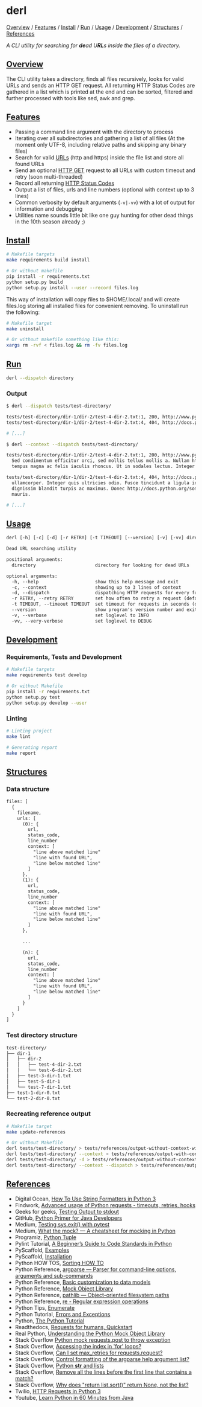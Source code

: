 # derl

[Overview](#overview) / [Features](#features) / [Install](#install) / [Run](#run) / [Usage](#usage) /
[Development](#development) / [Structures](#structures) / [References](#references)

*A CLI utility for searching for **de**ad U**RL**s inside the files of a directory.*

## [Overview](#overview)

The CLI utility takes a directory, finds all files recursively, looks for valid URLs and sends
an HTTP GET request. All returning HTTP Status Codes are gathered in a list which is printed at
the end and can be sorted, filtered and further processed with tools like sed, awk and grep.

## [Features](#features)

- Passing a command line argument with the directory to process
- Iterating over all subdirectories and gathering a list of all files
  (At the moment only UTF-8, including relative paths and skipping any binary files)
- Search for valid [URLs](https://developer.mozilla.org/en-US/docs/Glossary/URL) (http and https)
  inside the file list and store all found URLs
- Send an optional [HTTP GET](https://developer.mozilla.org/en-US/docs/Web/HTTP/Methods/GET) request
  to all URLs with custom timeout and retry (soon multi-threaded)
- Record all returning [HTTP Status Codes](https://developer.mozilla.org/en-US/docs/Web/HTTP/Status)
- Output a list of files, urls and line numbers (optional with context up to 3 lines)
- Common verbosity by default arguments (```-v|-vv```) with a lot of output for information and debugging
- Utilities name sounds little bit like one guy hunting for other dead things in the 10th season already ;)

## [Install](#install)

```sh
# Makefile targets
make requirements build install

# Or without makefile
pip install -r requirements.txt
python setup.py build
python setup.py install --user --record files.log
```

This way of installation will copy files to $HOME/.local/ and will create files.log storing
all installed files for convenient removing. To uninstall run the following:

```sh
# Makefile target
make uninstall

# Or without makefile something like this:
xargs rm -rvf < files.log && rm -fv files.log
```

## [Run](#run)

```sh
derl --dispatch directory
```

### Output

```sh
$ derl --dispatch tests/test-directory/

tests/test-directory/dir-1/dir-2/test-4-dir-2.txt:1, 200, http://www.python.org/
tests/test-directory/dir-1/dir-2/test-4-dir-2.txt:4, 404, http://docs.python.org/something

# [...]

$ derl --context --dispatch tests/test-directory/

tests/test-directory/dir-1/dir-2/test-4-dir-2.txt:1, 200, http://www.python.org/
  Sed condimentum efficitur orci, sed mollis tellus mollis a. Nullam http://www.python.org/
  tempus magna ac felis iaculis rhoncus. Ut in sodales lectus. Integer vestibulum malesuada

tests/test-directory/dir-1/dir-2/test-4-dir-2.txt:4, 404, http://docs.python.org/something
  ullamcorper. Integer quis ultricies odio. Fusce tincidunt a ligula id blandit. Integer
  dignissim blandit turpis ac maximus. Donec http://docs.python.org/something eget justo tempus,
  mauris.

# [...]
```

## [Usage](#usage)

```txt
derl [-h] [-c] [-d] [-r RETRY] [-t TIMEOUT] [--version] [-v] [-vv] directory

Dead URL searching utility

positional arguments:
  directory                      directory for looking for dead URLs

optional arguments:
  -h, --help                     show this help message and exit
  -c, --context                  showing up to 3 lines of context
  -d, --dispatch                 dispatching HTTP requests for every found URL
  -r RETRY, --retry RETRY        set how often to retry a request (default is 3)
  -t TIMEOUT, --timeout TIMEOUT  set timeout for requests in seconds (default is 10)
  --version                      show program's version number and exit
  -v, --verbose                  set loglevel to INFO
  -vv, --very-verbose            set loglevel to DEBUG
```

## [Development](#development)

### Requirements, Tests and Development

```sh
# Makefile targets
make requirements test develop

# Or without Makefile
pip install -r requirements.txt
python setup.py test
python setup.py develop --user
```

### Linting

```sh
# Linting project
make lint

# Generating report
make report
```

## [Structures](#structures)

### Data structure

```txt
files: [
  {
    filename,
    urls: [
      (0): {
        url,
        status_code,
        line_number
        context: [
          "line above matched line"
          "line with found URL",
          "line below matched line"
        ]
      },
      (1): {
        url,
        status_code,
        line_number
        context: [
          "line above matched line"
          "line with found URL",
          "line below matched line"
        ]
      },

      ...

      (n): {
        url,
        status_code,
        line_number
        context: [
          "line above matched line"
          "line with found URL",
          "line below matched line"
        ]
      }
    ]
  }
]
```

### Test directory structure

```txt
test-directory/
├── dir-1
│   ├── dir-2
│   │   ├── test-4-dir-2.txt
│   │   └── test-6-dir-2.txt
│   ├── test-3-dir-1.txt
│   ├── test-5-dir-1
│   └── test-7-dir-1.txt
├── test-1-dir-0.txt
└── test-2-dir-0.txt
```

### Recreating reference output

```sh
# Makefile target
make update-references

# Or without Makefile
derl tests/test-directory/ > tests/references/output-without-context-without-dispatch.out && \
derl tests/test-directory/ --context > tests/references/output-with-context-without-dispatch.out && \
derl tests/test-directory/ -d > tests/references/output-without-context-with-dispatch.out && \
derl tests/test-directory/ --context --dispatch > tests/references/output-with-context-with-dispatch.out
```

## [References](#references)

- Digital Ocean, [How To Use String Formatters in Python 3](https://www.digitalocean.com/community/tutorials/how-to-use-string-formatters-in-python-3)
- Findwork, [Advanced usage of Python requests - timeouts, retries, hooks](https://findwork.dev/blog/advanced-usage-python-requests-timeouts-retries-hooks/)
- Geeks for geeks, [Testing Output to stdout](https://www.geeksforgeeks.org/python-testing-output-to-stdout/)
- GitHub, [Python Primer for Java Developers](https://lobster1234.github.io/2017/05/25/python-java-primer/)
- Medium, [Testing sys.exit() with pytest](https://medium.com/python-pandemonium/testing-sys-exit-with-pytest-10c6e5f7726f)
- Medium, [What the mock? — A cheatsheet for mocking in Python](https://medium.com/@yeraydiazdiaz/what-the-mock-cheatsheet-mocking-in-python-6a71db997832)
- Programiz, [Python Tuple](https://www.programiz.com/python-programming/tuple)
- Pylint Tutorial, [A Beginner’s Guide to Code Standards in Python](https://docs.pylint.org/en/1.6.0/tutorial.html)
- PyScaffold, [Examples](https://pyscaffold.org/en/latest/examples.html)
- PyScaffold, [Installation](https://pyscaffold.org/en/latest/install.html)
- Python HOW TOS, [Sorting HOW TO](https://docs.python.org/3/howto/sorting.html)
- Python Reference, [argparse — Parser for command-line options, arguments and sub-commands](https://docs.python.org/3/library/argparse.html#action)
- Python Reference, [Basic customization to data models](https://docs.python.org/3/reference/datamodel.html#customization)
- Python Reference, [Mock Object Library](https://docs.python.org/3/library/unittest.mock.html)
- Python Reference, [pathlib — Object-oriented filesystem paths](https://docs.python.org/3/library/pathlib.html)
- Python Reference, [re - Regular expression operations](https://docs.python.org/3/library/re.html)
- Python Tips, [Enumerate](https://book.pythontips.com/en/latest/enumerate.html)
- Python Tutorial, [Errors and Exceptions](https://docs.python.org/3/tutorial/errors.html)
- Python, [The Python Tutorial](https://docs.python.org/3.7/tutorial/index.html)
- Readthedocs, [Requests for humans, Quickstart](https://requests.readthedocs.io/en/master/user/quickstart/)
- Real Python, [Understanding the Python Mock Object Library](https://realpython.com/python-mock-library/#managing-a-mocks-side-effects)
- Stack Overflow [Python mock requests.post to throw exception](https://stackoverflow.com/questions/48723711/python-mock-requests-post-to-throw-exception)
- Stack Overflow, [Accessing the index in 'for' loops?](https://stackoverflow.com/questions/522563/accessing-the-index-in-for-loops)
- Stack Overflow, [Can I set max_retries for requests.request?](https://stackoverflow.com/questions/15431044/can-i-set-max-retries-for-requests-request)
- Stack Overflow, [Control formatting of the argparse help argument list?](https://stackoverflow.com/questions/5462873/control-formatting-of-the-argparse-help-argument-list)
- Stack Overflow, [Python __str__ and lists](https://stackoverflow.com/questions/727761/python-str-and-lists)
- Stack Overflow, [Remove all the lines before the first line that contains a match?](https://unix.stackexchange.com/questions/257082/remove-all-the-lines-before-the-first-line-that-contains-a-match)
- Stack Overflow, [Why does "return list.sort()" return None, not the list?](https://stackoverflow.com/questions/7301110/why-does-return-list-sort-return-none-not-the-list)
- Twilio, [HTTP Requests in Python 3](https://www.twilio.com/blog/2016/12/http-requests-in-python-3.html)
- Youtube, [Learn Python in 60 Minutes from Java](https://www.youtube.com/watch?v=xLovcfIugy8)
